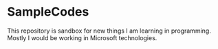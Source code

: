 # SampleCodes

This repository is sandbox for new things I am learning in programming. Mostly I would be working in Microsoft technologies. 
